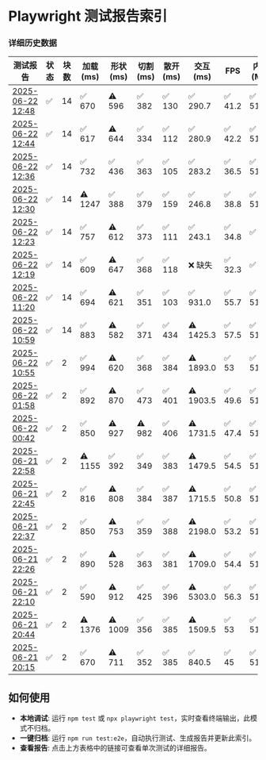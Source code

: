 # Playwright 测试报告索引


### 详细历史数据
| 测试报告 | 状态 | 块数 | 加载 (ms) | 形状 (ms) | 切割 (ms) | 散开 (ms) | 交互 (ms) | FPS | 内存 (MB) |
|---|---|---|---|---|---|---|---|---|---|
| [2025-06-22 12:48](test-report-20250622124844.md) | ✅ | 14 | ✅ 670 | ⚠️ 596 | ✅ 382 | ✅ 130 | ✅ 290.7 | ✅ 41.2 | ✅ 51.02 |
| [2025-06-22 12:44](test-report-20250622124428.md) | ✅ | 14 | ✅ 617 | ⚠️ 644 | ✅ 334 | ✅ 112 | ✅ 280.9 | ✅ 42.2 | ✅ 51.02 |
| [2025-06-22 12:36](test-report-20250622123631.md) | ✅ | 14 | ✅ 732 | ✅ 436 | ✅ 363 | ✅ 105 | ✅ 283.2 | ✅ 36.5 | ✅ 51.02 |
| [2025-06-22 12:30](test-report-20250622123058.md) | ✅ | 14 | ⚠️ 1247 | ✅ 388 | ✅ 379 | ✅ 159 | ✅ 246.8 | ✅ 38.8 | ✅ 51.02 |
| [2025-06-22 12:23](test-report-20250622122358.md) | ✅ | 14 | ✅ 757 | ⚠️ 612 | ✅ 373 | ✅ 111 | ✅ 243.1 | ✅ 34.8 | ✅ 0 |
| [2025-06-22 12:19](test-report-20250622121938.md) | ✅ | 14 | ✅ 609 | ⚠️ 647 | ✅ 368 | ✅ 118 | ❌ 缺失 | ✅ 32.3 | ✅ 0 |
| [2025-06-22 11:20](test-report-20250622112015.md) | ✅ | 14 | ✅ 694 | ⚠️ 621 | ✅ 351 | ✅ 103 | ✅ 931.0 | ✅ 55.7 | ✅ 51.02 |
| [2025-06-22 10:59](test-report-20250622105918.md) | ✅ | 14 | ✅ 883 | ⚠️ 582 | ✅ 371 | ✅ 434 | ⚠️ 1425.3 | ✅ 57.5 | ✅ 51.02 |
| [2025-06-22 10:55](test-report-20250622105552.md) | ✅ | 2 | ✅ 994 | ⚠️ 620 | ✅ 368 | ✅ 384 | ⚠️ 1893.0 | ✅ 53 | ✅ 51.02 |
| [2025-06-22 01:58](test-report-20250622015845.md) | ✅ | 2 | ✅ 892 | ⚠️ 870 | ✅ 473 | ✅ 401 | ⚠️ 1903.5 | ✅ 49.6 | ✅ 51.02 |
| [2025-06-22 00:42](test-report-20250622004234.md) | ✅ | 2 | ✅ 850 | ⚠️ 927 | ⚠️ 982 | ✅ 406 | ⚠️ 1731.5 | ✅ 47.4 | ✅ 51.02 |
| [2025-06-21 22:58](test-report-20250621225842.md) | ✅ | 2 | ⚠️ 1155 | ✅ 392 | ✅ 349 | ✅ 383 | ⚠️ 1479.5 | ✅ 54.5 | ✅ 51.02 |
| [2025-06-21 22:45](test-report-20250621224513.md) | ✅ | 2 | ✅ 816 | ⚠️ 808 | ✅ 384 | ✅ 387 | ⚠️ 1715.5 | ✅ 50.8 | ✅ 51.02 |
| [2025-06-21 22:37](test-report-20250621223753.md) | ✅ | 2 | ✅ 850 | ⚠️ 753 | ✅ 359 | ✅ 388 | ⚠️ 2198.0 | ✅ 53.2 | ✅ 51.02 |
| [2025-06-21 22:26](test-report-20250621222604.md) | ✅ | 2 | ✅ 890 | ⚠️ 528 | ✅ 363 | ✅ 381 | ⚠️ 1709.0 | ✅ 54.4 | ✅ 51.02 |
| [2025-06-21 22:10](test-report-20250621221005.md) | ✅ | 2 | ✅ 590 | ⚠️ 912 | ✅ 425 | ✅ 396 | ⚠️ 5303.0 | ✅ 56.3 | ✅ 51.02 |
| [2025-06-21 20:44](test-report-20250621204408.md) | ✅ | 2 | ⚠️ 1376 | ⚠️ 1009 | ✅ 356 | ✅ 385 | ⚠️ 1509.5 | ✅ 53 | ✅ 51.02 |
| [2025-06-21 20:15](test-report-20250621201531.md) | ✅ | 2 | ✅ 670 | ⚠️ 711 | ✅ 352 | ✅ 385 | ✅ 840.5 | ✅ 45 | ✅ 51.02 |


## 如何使用

- **本地调试**: 运行 `npm test` 或 `npx playwright test`，实时查看终端输出，此模式不归档。
- **一键归档**: 运行 `npm run test:e2e`，自动执行测试、生成报告并更新此索引。
- **查看报告**: 点击上方表格中的链接可查看单次测试的详细报告。